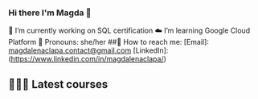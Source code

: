 ### Hi there I'm Magda 👋


🔭 I’m currently working on SQL certification 
:cloud: I’m learning Google Cloud Platform
:princess: Pronouns: she/her
##:love_letter: How to reach me: 
[Email]: magdalenaclapa.contact@gmail.com
[LinkedIn]: (https://www.linkedin.com/in/magdalenaclapa/)
## 👩🏼‍🎓 Latest courses



